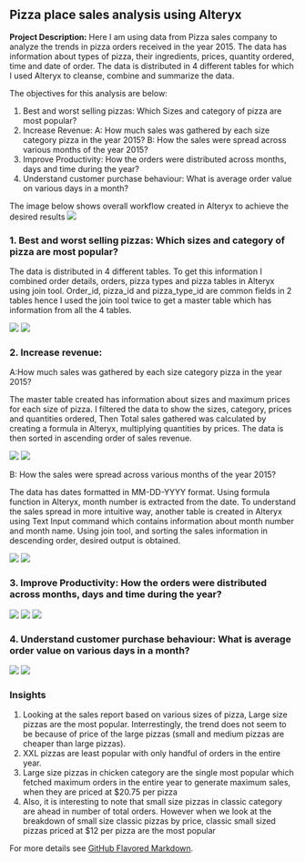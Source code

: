 ## Pizza place sales analysis using Alteryx

**Project Description:** 
Here I am using data from Pizza sales company to analyze the trends in pizza orders received in the year 2015. 
The data has information about types of pizza, their ingredients, prices, quantity ordered, time and date of order. The data is distributed in 4 different tables 
for which I used Alteryx to cleanse, combine and summarize the data.

The objectives for this analysis are below:
1. Best and worst selling pizzas: Which Sizes and category of pizza are most popular?
2. Increase Revenue: 
   A: How much sales was gathered by each size category pizza in the year 2015?
   B: How the sales were spread across various months of the year 2015?
3. Improve Productivity: How the orders were distributed across months, days and time during the year?
4. Understand customer purchase behaviour: What is average order value on various days in a month?

The image below shows overall workflow created in Alteryx to achieve the desired results
<img src="images/Screenshot 2023-02-02 150023.png"/>

### 1. Best and worst selling pizzas: Which sizes and category of pizza are most popular?

The data is distributed in 4 different tables. To get this information I combined order details, orders, pizza types and pizza tables in Alteryx using join tool.
Order_id, pizza_id and pizza_type_id are common fields in 2 tables hence I used the join tool twice to get a master table which has information from all the 4 tables.

<img src="images/Screenshot 2023-02-01 152550.png"/>
<img src="images/Screenshot 2023-02-01 155235.png"/>

### 2. Increase revenue: 
A:How much sales was gathered by each size category pizza in the year 2015?

The master table created has information about sizes and maximum prices for each size of pizza. I filtered the data to show the sizes, category, prices and quantities ordered, Then Total sales gathered was calculated by creating a formula in Alteryx, multiplying quantities by prices. The data is then sorted in ascending order of sales revenue. 

<img src="images/Screenshot 2023-02-01 154150.png"/>
<img src="images/Screenshot 2023-02-01 154211.png"/>

B: How the sales were spread across various months of the year 2015?

The data has dates formatted in MM-DD-YYYY format. Using formula function in Alteryx, month number is extracted from the date. To understand the sales spread in more intuitive way, another table is created in Alteryx using Text Input command which contains information about month number and month name. Using join tool, and sorting the sales information in descending order, desired output is obtained.

<img src="images/Screenshot 2023-02-01 094104.png"/>

<img src="images/Screenshot 2023-02-02 133823.png"/>

### 3. Improve Productivity: How the orders were distributed across months, days and time during the year?

<img src="images/Screenshot 2023-02-02 133715.png"/>
<img src="images/Screenshot 2023-02-02 133823.png"/>
<img src="images/Screenshot 2023-02-02 134201.png"/>

### 4. Understand customer purchase behaviour: What is average order value on various days in a month?

<img src="images/Screenshot 2023-02-02 142838.png"/>
<img src="images/Screenshot 2023-02-02 142856.png"/>

### Insights
1. Looking at the sales report based on various sizes of pizza, Large size pizzas are the most popular. Interrestingly, the trend does not seem to be because of price of the large pizzas (small and medium pizzas are cheaper than large pizzas). 
2. XXL pizzas are least popular with only handful of orders in the entire year.
3. Large size pizzas in chicken category are the single most popular which fetched maximum orders in the entire year to generate maximum sales, when they are priced at $20.75 per pizza
4. Also, it is interesting to note that small size pizzas in classic category are ahead in number of total orders. However when we look at the breakdown of small size classic pizzas by price, classic small sized pizzas priced at $12 per pizza are the most popular


For more details see [GitHub Flavored Markdown](https://guides.github.com/features/mastering-markdown/).
